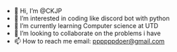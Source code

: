 - 👋 Hi, I’m @CKJP
- 👀 I’m interested in coding like discord bot with python
- 🌱 I’m currently learning Computer science at UTD
- 💞️ I’m looking to collaborate on the problems i have
- 📫 How to reach me email: ppppppdoer@gmail.com

<!---
CKJP/CKJP is a ✨ special ✨ repository because its `README.md` (this file) appears on your GitHub profile.
You can click the Preview link to take a look at your changes.
--->
